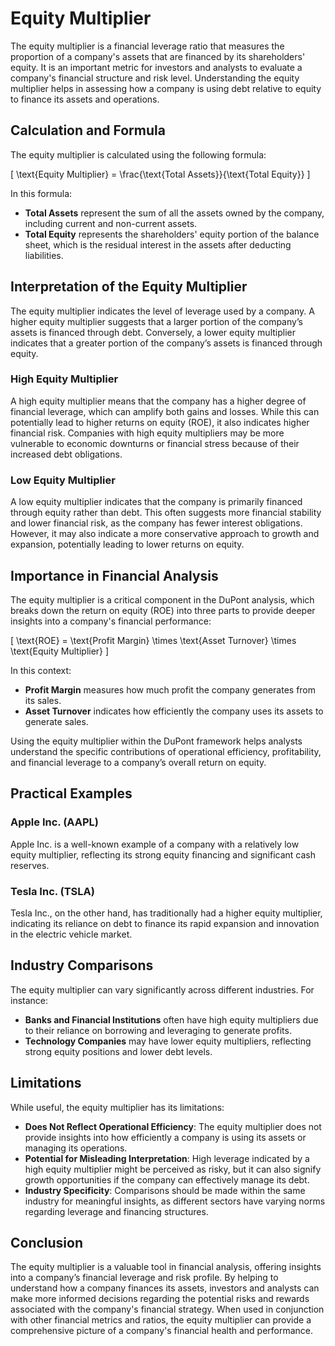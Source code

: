 # Equity Multiplier

The equity multiplier is a financial leverage ratio that measures the proportion of a company's assets that are financed by its shareholders' equity. It is an important metric for investors and analysts to evaluate a company's financial structure and risk level. Understanding the equity multiplier helps in assessing how a company is using debt relative to equity to finance its assets and operations.

## Calculation and Formula

The equity multiplier is calculated using the following formula:

\[ \text{Equity Multiplier} = \frac{\text{Total Assets}}{\text{Total Equity}} \]

In this formula:
- **Total Assets** represent the sum of all the assets owned by the company, including current and non-current assets.
- **Total Equity** represents the shareholders' equity portion of the balance sheet, which is the residual interest in the assets after deducting liabilities.

## Interpretation of the Equity Multiplier

The equity multiplier indicates the level of leverage used by a company. A higher equity multiplier suggests that a larger portion of the company’s assets is financed through debt. Conversely, a lower equity multiplier indicates that a greater portion of the company’s assets is financed through equity.

### High Equity Multiplier
A high equity multiplier means that the company has a higher degree of financial leverage, which can amplify both gains and losses. While this can potentially lead to higher returns on equity (ROE), it also indicates higher financial risk. Companies with high equity multipliers may be more vulnerable to economic downturns or financial stress because of their increased debt obligations.

### Low Equity Multiplier
A low equity multiplier indicates that the company is primarily financed through equity rather than debt. This often suggests more financial stability and lower financial risk, as the company has fewer interest obligations. However, it may also indicate a more conservative approach to growth and expansion, potentially leading to lower returns on equity.

## Importance in Financial Analysis

The equity multiplier is a critical component in the DuPont analysis, which breaks down the return on equity (ROE) into three parts to provide deeper insights into a company's financial performance:

\[ \text{ROE} = \text{Profit Margin} \times \text{Asset Turnover} \times \text{Equity Multiplier} \]

In this context:
- **Profit Margin** measures how much profit the company generates from its sales.
- **Asset Turnover** indicates how efficiently the company uses its assets to generate sales.

Using the equity multiplier within the DuPont framework helps analysts understand the specific contributions of operational efficiency, profitability, and financial leverage to a company’s overall return on equity.

## Practical Examples

### Apple Inc. (AAPL)
Apple Inc. is a well-known example of a company with a relatively low equity multiplier, reflecting its strong equity financing and significant cash reserves.

### Tesla Inc. (TSLA)
Tesla Inc., on the other hand, has traditionally had a higher equity multiplier, indicating its reliance on debt to finance its rapid expansion and innovation in the electric vehicle market.

## Industry Comparisons

The equity multiplier can vary significantly across different industries. For instance:
- **Banks and Financial Institutions** often have high equity multipliers due to their reliance on borrowing and leveraging to generate profits.
- **Technology Companies** may have lower equity multipliers, reflecting strong equity positions and lower debt levels.

## Limitations

While useful, the equity multiplier has its limitations:
- **Does Not Reflect Operational Efficiency**: The equity multiplier does not provide insights into how efficiently a company is using its assets or managing its operations.
- **Potential for Misleading Interpretation**: High leverage indicated by a high equity multiplier might be perceived as risky, but it can also signify growth opportunities if the company can effectively manage its debt.
- **Industry Specificity**: Comparisons should be made within the same industry for meaningful insights, as different sectors have varying norms regarding leverage and financing structures.

## Conclusion

The equity multiplier is a valuable tool in financial analysis, offering insights into a company’s financial leverage and risk profile. By helping to understand how a company finances its assets, investors and analysts can make more informed decisions regarding the potential risks and rewards associated with the company's financial strategy. When used in conjunction with other financial metrics and ratios, the equity multiplier can provide a comprehensive picture of a company's financial health and performance.